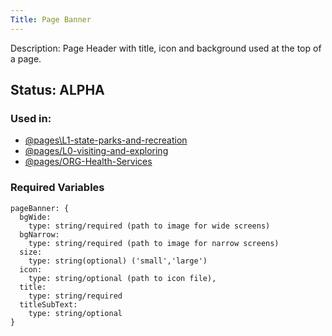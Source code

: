 ```yaml
---
Title: Page Banner
---
```

Description: Page Header with title, icon and background used at the top of a page.

## Status: ALPHA

### Used in:
- [@pages\L1-state-parks-and-recreation](/?p=pages-L1-state-parks-and-recreation)
- [@pages/L0-visiting-and-exploring](/?p=pages-L0-visiting-and-exploring)
- [@pages/ORG-Health-Services](/?p=pages-ORG-Health-Services)


### Required Variables
~~~
pageBanner: {
  bgWide:
    type: string/required (path to image for wide screens)
  bgNarrow:
    type: string/required (path to image for narrow screens)
  size:
    type: string(optional) ('small','large')
  icon:
    type: string/optional (path to icon file),
  title:
    type: string/required
  titleSubText:
    type: string/optional 
}
~~~

